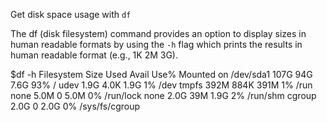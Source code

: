 Get disk space usage with `df`

The df (disk filesystem) command provides an option to display sizes in human readable formats by using the `-h` flag which prints the results in human readable format (e.g., 1K 2M 3G).

$df -h
Filesystem      Size  Used Avail Use% Mounted on
/dev/sda1       107G   94G  7.6G  93% /
udev            1.9G  4.0K  1.9G   1% /dev
tmpfs           392M  884K  391M   1% /run
none            5.0M     0  5.0M   0% /run/lock
none            2.0G   39M  1.9G   2% /run/shm
cgroup          2.0G     0  2.0G   0% /sys/fs/cgroup
